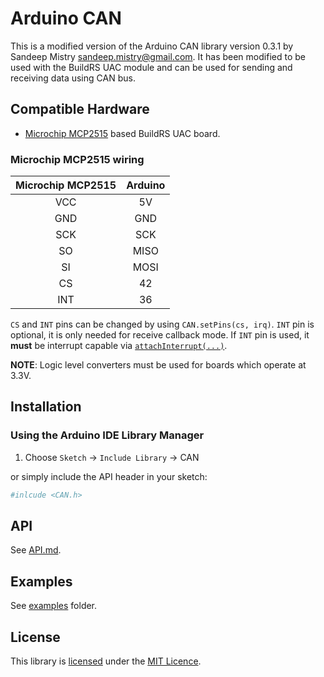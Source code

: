 # Arduino CAN

This is a modified version of the Arduino CAN library version 0.3.1 by Sandeep Mistry <sandeep.mistry@gmail.com>. 
It has been modified to be used with the BuildRS UAC module and can be used for sending and receiving data using CAN bus.

## Compatible Hardware

* [Microchip MCP2515](http://www.microchip.com/wwwproducts/en/en010406) based BuildRS UAC board.
 
### Microchip MCP2515 wiring

| Microchip MCP2515 | Arduino |
| :---------------: | :-----: |
| VCC | 5V |
| GND | GND |
| SCK | SCK |
| SO | MISO |
| SI | MOSI |
| CS | 42 |
| INT | 36 |


`CS` and `INT` pins can be changed by using `CAN.setPins(cs, irq)`. `INT` pin is optional, it is only needed for receive callback mode. If `INT` pin is used, it **must** be interrupt capable via [`attachInterrupt(...)`](https://www.arduino.cc/en/Reference/AttachInterrupt).

**NOTE**: Logic level converters must be used for boards which operate at 3.3V.

## Installation

### Using the Arduino IDE Library Manager

1. Choose `Sketch` -> `Include Library` -> CAN
 
or simply include the API header in your sketch:
```sh
#inlcude <CAN.h>
```

## API

See [API.md](API.md).

## Examples

See [examples](examples) folder.

## License

This library is [licensed](LICENSE) under the [MIT Licence](http://en.wikipedia.org/wiki/MIT_License).

